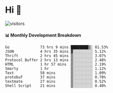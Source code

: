 # Hi 👋
 
![visitors](https://visitor-badge.glitch.me/badge?page_id=sorcererxw.sorcererx)

#### 📊 Monthly Development Breakdown

<!--START_SECTION:waka-->
```text
Go              73 hrs 9 mins ████████▒░ 81.53%
JSON            4 hrs 35 mins ▓░░░░░░░░░ 5.12%
Thrift          2 hrs 45 mins ▒░░░░░░░░░ 3.07%
Protocol Buffer 2 hrs 13 mins ▒░░░░░░░░░ 2.48%
HTML            1 hr 57 mins  ▒░░░░░░░░░ 2.19%
Smarty          1 hr          ▒░░░░░░░░░ 1.12%
Text            58 mins       ▒░░░░░░░░░ 1.09%
protobuf        37 mins       ▒░░░░░░░░░ 0.70%
textmate        27 mins       ▒░░░░░░░░░ 0.52%
Shell Script    21 mins       ▒░░░░░░░░░ 0.40%
```
<!--END_SECTION:waka-->
